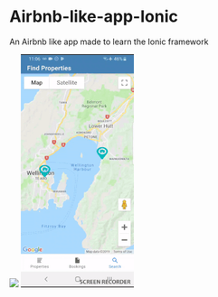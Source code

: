 # Airbnb-like-app-Ionic
An Airbnb like app made to learn the Ionic framework

![](GIFS/addHouse.gif)
![](GIFS/propertyView.gif)
